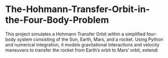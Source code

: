 # The-Hohmann-Transfer-Orbit-in-the-Four-Body-Problem
This project simulates a Hohmann Transfer Orbit within a simplified four-body system consisting of the Sun, Earth, Mars, and a rocket. Using Python and numerical integration, it models gravitational interactions and velocity maneuvers to transfer the rocket from Earth’s orbit to Mars’ orbit, extendi
